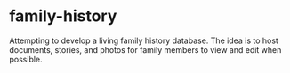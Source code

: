# family-history
Attempting to develop a living family history database. The idea is to host documents, stories, and photos for family members to view and edit when possible.
